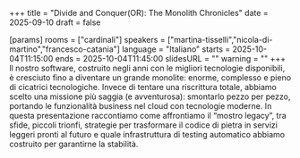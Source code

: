 +++
title = "Divide and Conquer(OR): The Monolith Chronicles"
date = 2025-09-10
draft = false

[params]
rooms = ["cardinali"]
speakers = ["martina-tisselli","nicola-di-martino","francesco-catania"]
language = "Italiano"
starts = 2025-10-04T11:15:00
ends = 2025-10-04T11:45:00
slidesURL = ""
warning = ""
+++
ll nostro software, costruito negli anni con le migliori tecnologie disponibili, è cresciuto fino a diventare un grande monolite: enorme, complesso e pieno di cicatrici tecnologiche. Invece di tentare una riscrittura totale, abbiamo scelto una missione più saggia (e avventurosa): smontarlo pezzo per pezzo, portando le funzionalità business nel cloud con tecnologie moderne. 
In questa presentazione raccontiamo come affrontiamo il “mostro legacy”, tra sfide, piccoli trionfi, strategie per trasformare il codice di pietra in servizi leggeri pronti al futuro e quale infrastruttura di testing automatico abbiamo costruito per garantirne la stabilità.